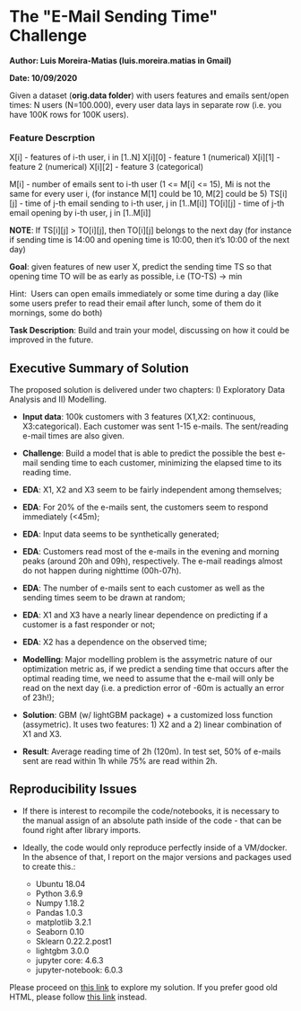 # The "E-Mail Sending Time" Challenge

**Author: Luis Moreira-Matias (luis.moreira.matias in Gmail)**

**Date: 10/09/2020**

Given a dataset (**orig.data folder**) with users features and emails sent/open times: N users (N=100.000), every user data lays in separate row (i.e. you have 100K rows for 100K users).

### Feature Descrption

X[i] - features of i-th user, i in [1..N]
  X[i][0] - feature 1 (numerical)
  X[i][1] - feature 2 (numerical)
  X[i][2] - feature 3 (categorical)

M[i] - number of emails sent to i-th user (1 <= M[i] <= 15), Mi is not the same for every user i,
(for instance M[1] could be 10, M[2] could be 5)
  TS[i][j] - time of j-th email sending to i-th user, j in [1..M[i]]
  TO[i][j] - time of j-th email opening by i-th user, j in [1..M[i]]

**NOTE**: If TS[i][j] > TO[i][j], then TO[i][j] belongs to the next day (for instance if sending time is 14:00 and opening time is 10:00, then it’s 10:00 of the next day)

**Goal**:​ given features of new user X, predict the sending time TS so that opening time TO will
be as early as possible, i.e (TO-TS) -> min

Hint: ​ Users can open emails immediately or some time during a day (like some users prefer
to read their email after lunch, some of them do it mornings, some do both)

**Task Description**: Build and train your model, discussing on how it could be improved in the future.

## Executive Summary of Solution

The proposed solution is delivered under two chapters: I) Exploratory Data Analysis and II) Modelling.


* **Input data**: 100k customers with 3 features (X1,X2: continuous, X3:categorical). Each customer was sent 1-15 e-mails. The sent/reading e-mail times are also given.
* **Challenge**: Build a model that is able to predict the possible the best e-mail sending time to each customer, minimizing the elapsed time to its reading time.

* **EDA**: X1, X2 and X3 seem to be fairly independent among themselves;
* **EDA**: For 20% of the e-mails sent, the customers seem to respond immediately (<45m);
* **EDA**: Input data seems to be synthetically generated;
* **EDA**: Customers read most of the e-mails in the evening and morning peaks (around 20h and 09h), respectively. The e-mail readings almost do not happen during nighttime (00h-07h).
* **EDA**: The number of e-mails sent to each customer as well as the sending times seem to be drawn at random;
* **EDA**: X1 and X3 have a nearly linear dependence on predicting if a customer is a fast responder or not;
* **EDA**: X2 has a dependence on the observed time;

* **Modelling**: Major modelling problem is the assymetric nature of our optimization metric as, if we predict a sending time that occurs after the optimal reading time, we need to assume that the e-mail will only be read on the next day (i.e. a prediction error of -60m is actually an error of 23h!);
* **Solution**: GBM (w/ lightGBM package) + a customized loss function (assymetric). It uses two features: 1) X2 and a 2) linear combination of X1 and X3. 
* **Result**: Average reading time of 2h (120m). In test set, 50% of e-mails sent are read within 1h while 75% are read within 2h.


## Reproducibility Issues

* If there is interest to recompile the code/notebooks, it is necessary to the manual assign of an absolute path inside of the code - that can be found right after library imports. 

* Ideally, the code would only reproduce perfectly inside of a VM/docker. In the absence of that, I report on the major versions and packages used to create this.:

  * Ubuntu 18.04
  * Python 3.6.9
  * Numpy 1.18.2
  * Pandas 1.0.3
  * matplotlib 3.2.1
  * Seaborn 0.10
  * Sklearn 0.22.2.post1
  * lightgbm 3.0.0
  * jupyter core: 4.6.3
  * jupyter-notebook: 6.0.3


Please proceed on [this link](notebook/challenge_solution.ipynb) to explore my solution. If you prefer good old HTML, please follow [this link](START_HERE.html) instead.
